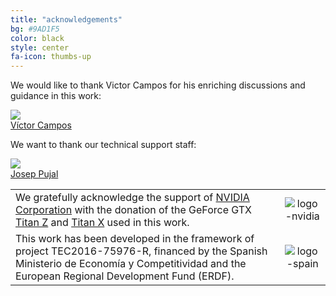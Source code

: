 ```yaml
---
title: "acknowledgements"
bg: #9AD1F5
color: black
style: center
fa-icon: thumbs-up
---
```


We would like to thank Victor Campos for his enriching discussions and guidance in this work:

<div class="author">
    <a href="https://www.linkedin.com/in/victor-campos-camunez/" target="_blank">
      <div class="authorphoto"><img src="https://telecombcn-dl.github.io/drl-2020/img/instructors/VictorCampos-160x160.jpg"></div>
       <div><a href="https://www.linkedin.com/in/victor-campos-camunez/">Víctor Campos</a></div>
    </a>
</div>

We want to thank our technical support staff:

<div class="author">
    <a href="https://imatge.upc.edu/web/people/josep-pujal" target="_blank">
      <div class="authorphoto"><img src="https://lh3.googleusercontent.com/-YEw7M4dwUPI/AAAAAAAAAAI/AAAAAAAAHEU/orFv7MNtg-c/photo.jpg"></div>
      <div>Josep Pujal</div>
    </a>
</div>


|   |   |
|:--|:-:|
|  We gratefully acknowledge the support of [NVIDIA Corporation](http://www.nvidia.com/content/global/global.php) with the donation of the GeForce GTX [Titan Z](http://www.nvidia.com/gtx-700-graphics-cards/gtx-titan-z/) and [Titan X](http://www.geforce.com/hardware/desktop-gpus/geforce-gtx-titan-x) used in this work. |  ![logo-nvidia] |
|  This work has been developed in the framework of project TEC2016-75976-R, financed by the Spanish Ministerio de Economía y Competitividad and the European Regional Development Fund (ERDF).  | ![logo-spain] | 

[logo-nvidia]: https://raw.githubusercontent.com/imatge-upc/retrieval-2016-deepvision/master/logos/nvidia.jpg "Logo of NVidia"
[logo-spain]: https://raw.githubusercontent.com/imatge-upc/retrieval-2016-deepvision/master/logos/MEyC.png "Logo of Spanish government"
